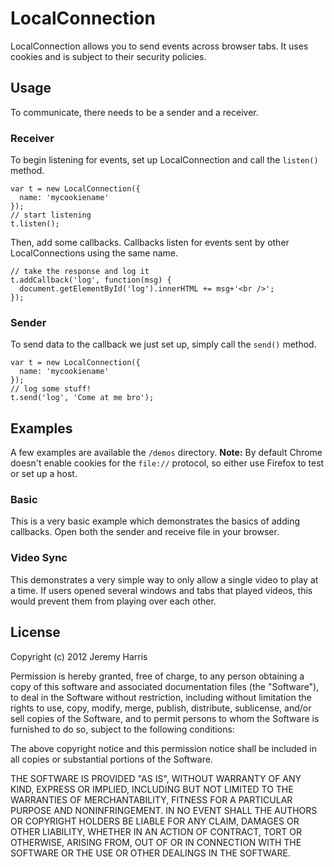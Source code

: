 # LocalConnection

LocalConnection allows you to send events across browser tabs. It uses
cookies and is subject to their security policies.

## Usage

To communicate, there needs to be a sender and a receiver.

### Receiver

To begin listening for events, set up LocalConnection and call the 
`listen()` method.

    var t = new LocalConnection({
      name: 'mycookiename'
    });
    // start listening
    t.listen();

Then, add some callbacks. Callbacks listen for events sent by other
LocalConnections using the same name.

    // take the response and log it
    t.addCallback('log', function(msg) {
      document.getElementById('log').innerHTML += msg+'<br />';
    });

### Sender

To send data to the callback we just set up, simply call the `send()`
method.

    var t = new LocalConnection({
      name: 'mycookiename'
    });
    // log some stuff!
    t.send('log', 'Come at me bro');

## Examples

A few examples are available the `/demos` directory. **Note:** By default Chrome
doesn't enable cookies for the `file://` protocol, so either use Firefox to
test or set up a host.

### Basic

This is a very basic example which demonstrates the basics of adding
callbacks. Open both the sender and receive file in your browser.

### Video Sync

This demonstrates a very simple way to only allow a single video to play
at a time. If users opened several windows and tabs that played videos,
this would prevent them from playing over each other.

## License

Copyright (c) 2012 Jeremy Harris

Permission is hereby granted, free of charge, to any person obtaining a copy of this software and associated documentation files (the "Software"), to deal in the Software without restriction, including without limitation the rights to use, copy, modify, merge, publish, distribute, sublicense, and/or sell copies of the Software, and to permit persons to whom the Software is furnished to do so, subject to the following conditions:

The above copyright notice and this permission notice shall be included in all copies or substantial portions of the Software.

THE SOFTWARE IS PROVIDED "AS IS", WITHOUT WARRANTY OF ANY KIND, EXPRESS OR IMPLIED, INCLUDING BUT NOT LIMITED TO THE WARRANTIES OF MERCHANTABILITY, FITNESS FOR A PARTICULAR PURPOSE AND NONINFRINGEMENT. IN NO EVENT SHALL THE AUTHORS OR COPYRIGHT HOLDERS BE LIABLE FOR ANY CLAIM, DAMAGES OR OTHER LIABILITY, WHETHER IN AN ACTION OF CONTRACT, TORT OR OTHERWISE, ARISING FROM, OUT OF OR IN CONNECTION WITH THE SOFTWARE OR THE USE OR OTHER DEALINGS IN THE SOFTWARE.


